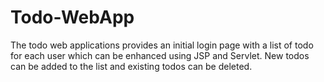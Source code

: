 # Todo-WebApp
The todo web applications provides an initial login page with a list of todo for each user which can be enhanced using JSP and Servlet. New todos can be added to the list and existing todos can be deleted.
